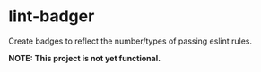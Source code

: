 # lint-badger

Create badges to reflect the number/types of passing eslint rules.

**NOTE: This project is not yet functional.**
